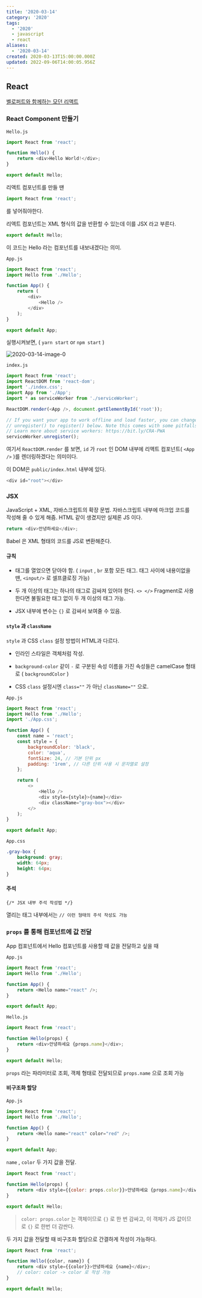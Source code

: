 ```yaml
---
title: '2020-03-14'
category: '2020'
tags:
  - '2020'
  - javascript
  - react
aliases:
  - '2020-03-14'
created: 2020-03-13T15:00:00.000Z
updated: 2022-09-06T14:00:05.956Z
---
```


<Metadata />

## React

[벨로퍼트와 함께하는 모던 리액트](https://react.vlpt.us/)

### React Component 만들기

`Hello.js`

```javascript
import React from 'react';

function Hello() {
	return <div>Hello World!</div>;
}

export default Hello;
```

리액트 컴포넌트를 만들 땐

```javascript
import React from 'react';
```

를 넣어줘야한다.

리액트 컴포넌트는 XML 형식의 값을 반환할 수 있는데 이를 JSX 라고 부른다.

```javascript
export default Hello;
```

이 코드는 Hello 라는 컴포넌트를 내보내겠다는 의미.

`App.js`

```javascript
import React from 'react';
import Hello from './Hello';

function App() {
	return (
		<div>
			<Hello />
		</div>
	);
}

export default App;
```

실행시켜보면, ( `yarn start` or `npm start` )

![2020-03-14-image-0](./images/2020-03-14-image-0.png)

`index.js`

```javascript
import React from 'react';
import ReactDOM from 'react-dom';
import './index.css';
import App from './App';
import * as serviceWorker from './serviceWorker';

ReactDOM.render(<App />, document.getElementById('root'));

// If you want your app to work offline and load faster, you can change
// unregister() to register() below. Note this comes with some pitfalls.
// Learn more about service workers: https://bit.ly/CRA-PWA
serviceWorker.unregister();
```

여기서 `ReactDOM.render` 를 보면, `id` 가 `root` 인 DOM 내부에 리액트 컴포넌트( `<App />` )를 렌더링하겠다는 의미이다.

이 DOM은 `public/index.html` 내부에 있다.

```javascript
<div id="root"></div>
```

### JSX

JavaScript + XML, 자바스크립트의 확장 문법. 자바스크립트 내부에 마크업 코드를 작성해 줄 수 있게 해줌. HTML 같이 생겼지만 실제론 JS 이다.

```javascript
return <div>안녕하세요</div>;
```

Babel 은 XML 형태의 코드를 JS로 변환해준다.

#### 규칙

- 태그를 열었으면 닫아야 함. ( `input` , `br` 포함 모든 태그. 태그 사이에 내용이없을 땐, `<input/>` 로 셀프클로징 가능)

- 두 개 이상의 태그는 하나의 태그로 감싸져 있어야 한다. `<> </>` Fragment로 사용한다면 불필요한 태그 없이 두 개 이상의 태그 가능.

- JSX 내부에 변수는 `{}` 로 감싸서 보여줄 수 있음.

#### `style` 과 `className`

`style` 과 CSS `class` 설정 방법이 HTML과 다르다.

- 인라인 스타일은 객체처럼 작성.

- `background-color` 같이 `-` 로 구분된 속성 이름을 가진 속성들은 camelCase 형태로 ( `backgroundColor` )

- CSS `class` 설정시엔 `class=""` 가 아닌 `className=""` 으로.

`App.js`

```javascript
import React from 'react';
import Hello from './Hello';
import './App.css';

function App() {
	const name = 'react';
	const style = {
		backgroundColor: 'black',
		color: 'aqua',
		fontSize: 24, // 기본 단위 px
		padding: '1rem', // 다른 단위 사용 시 문자열로 설정
	};

	return (
		<>
			<Hello />
			<div style={style}>{name}</div>
			<div className="gray-box"></div>
		</>
	);
}

export default App;
```

`App.css`

```css
.gray-box {
	background: gray;
	width: 64px;
	height: 64px;
}
```

#### 주석

`{/* JSX 내부 주석 작성법 */}`

열리는 태그 내부에서는 `// 이런 형태의 주석 작성도 가능`

### `props` 를 통해 컴포넌트에 값 전달

App 컴포넌트에서 Hello 컴포넌트를 사용할 때 값을 전달하고 싶을 때

`App.js`

```javascript
import React from 'react';
import Hello from './Hello';

function App() {
	return <Hello name="react" />;
}

export default App;
```

`Hello.js`

```javascript
import React from 'react';

function Hello(props) {
	return <div>안녕하세요 {props.name}</div>;
}

export default Hello;
```

`props` 라는 파라미터로 조회, 객체 형태로 전달되므로 `props.name` 으로 조회 가능

#### 비구조화 할당

`App.js`

```javascript
import React from 'react';
import Hello from './Hello';

function App() {
	return <Hello name="react" color="red" />;
}

export default App;
```

`name` , `color` 두 가지 값을 전달.

```javascript
import React from 'react';

function Hello(props) {
	return <div style={{color: props.color}}>안녕하세요 {props.name}</div>;
}

export default Hello;
```

> `color: props.color` 는 객체이므로 `{}` 로 한 번 감싸고, 이 객체가 JS 값이므로 `{}` 로 한번 더 감싼다.

두 가지 값을 전달할 때 비구조화 할당으로 간결하게 작성이 가능하다.

```javascript
import React from 'react';

function Hello({color, name}) {
	return <div style={{color}}>안녕하세요 {name}</div>;
	// color: color -> color 로 작성 가능
}

export default Hello;
```
